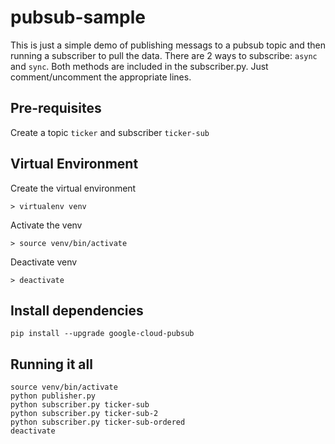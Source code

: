 # pubsub-sample

This is just a simple demo of publishing messags to a pubsub topic and then running a subscriber to pull the data. There are 2 ways to subscribe: `async` and `sync`. Both methods are included in the subscriber.py. Just comment/uncomment the appropriate lines.

## Pre-requisites
Create a topic `ticker` and subscriber `ticker-sub`

## Virtual Environment

Create the virtual environment
```
> virtualenv venv
```

Activate the venv
```
> source venv/bin/activate
```

Deactivate venv
```
> deactivate
```

## Install dependencies
```
pip install --upgrade google-cloud-pubsub
```

## Running it all
```
source venv/bin/activate
python publisher.py
python subscriber.py ticker-sub
python subscriber.py ticker-sub-2
python subscriber.py ticker-sub-ordered
deactivate

```